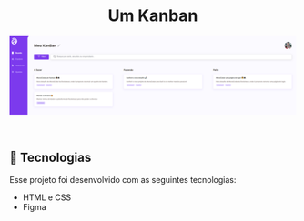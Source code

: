 <h1 align="center"> Um Kanban </h1>

<p align="center">
  <img alt="License" src="./assets/meu kanban.png">
</p>

<br>

## 🚀 Tecnologias

Esse projeto foi desenvolvido com as seguintes tecnologias:

- HTML e CSS
- Figma
